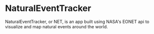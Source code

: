 # NaturalEventTracker

NaturalEventTracker, or NET, is an app built using NASA's EONET api to visualize and map natural events around the world.
